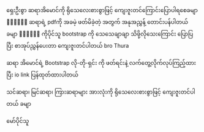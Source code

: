 ရှေးဦးစွာ ဆရာအိမောင်ကို ရိုသေလေးစားစွာဖြင့် ကျေးဇူးတင်ကြောင်းပြောပါရစေခမျာ 🙏🏻🙏🏻🙏🏻
ဆရာရဲ့ pdfကို အခမဲ့ ဖတ်မိခဲ့တဲ့ အတွက် အနုအညွှန့် တောင်းပန်ပါတယ် ခမျာ 🙏🏻🙏🏻🙏🏻
ကိုပိုင်သူ bootstrap ကို သေသေချာချာ သိဖို့လိုသေးကြောင်း ပြောပြပြီး စာအုပ်ညွှန်ပေးတာ ကျေးဇူးတင်ပါတယ် bro Thura 

ဆရာ အိမောင်ရဲ့ Bootstrap လို-တို-ရှင်း ကို ဖတ်ရင်းနဲ့ လက်တွေ့လိုက်လုပ်ကြည့်ထားပြီး io link ပြန်ထုတ်ထားပါတယ်

သင်ဆရာ၊ မြင်ဆရာ၊ ကြားဆရာများ အားလုံးကို ရိုသေလေးစားစွာဖြင့် ကျေးဇူးတင်ပါတယ် ခမျာ

မော်ပိုင်သူ
